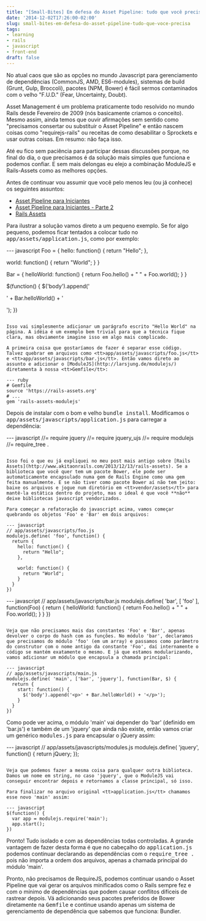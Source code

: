 ```yaml
---
title: "[Small-Bites] Em defesa do Asset Pipeline: tudo que você precisa"
date: '2014-12-02T17:26:00-02:00'
slug: small-bites-em-defesa-do-asset-pipeline-tudo-que-voce-precisa
tags:
- learning
- rails
- javascript
- front-end
draft: false
---
```


No atual caos que são as opções no mundo Javascript para gerenciamento de dependências (CommonJS, AMD, ES6-modules), sistemas de build (Grunt, Gulp, Broccoli), pacotes (NPM, Bower) é fácil sermos contaminados com o velho "F.U.D." (Fear, Uncertainty, Doubt).

Asset Management é um problema praticamente todo resolvido no mundo Rails desde Fevereiro de 2009 (nós basicamente criamos o conceito). Mesmo assim, ainda temos que ouvir afirmações sem sentido como "precisamos consertar ou substituir o Asset Pipeline" e então nascem coisas como "requirejs-rails" ou receitas de como desabilitar o Sprockets e usar outras coisas. Em resumo: não faça isso.

Até eu fico sem paciência para participar dessas discussões porque, no final do dia, o que precisamos é da solução mais simples que funciona e podemos confiar. E sem mais delongas eu elejo a combinação ModuleJS e Rails-Assets como as melhores opções.

Antes de continuar vou assumir que você pelo menos leu (ou já conhece) os seguintes assuntos:

* [Asset Pipeline para Iniciantes](http://www.akitaonrails.com/2012/07/01/asset-pipeline-para-iniciantes)
* [Asset Pipeline para Iniciantes - Parte 2](http://www.akitaonrails.com/2012/07/01/asset-pipeline-para-iniciantes-parte-2)
* [Rails Assets](http://www.akitaonrails.com/2013/12/13/rails-assets)

Para ilustrar a solução vamos direto a um pequeno exemplo. Se for algo pequeno, podemos ficar tentados a colocar tudo no <tt>app/assets/application.js</tt>, como por exemplo:

--- javascript
Foo = {
  hello: function() {
    return "Hello";
  },

  world: function() {
    return "World";
  }
}

Bar = {
  helloWorld: function() {
    return Foo.hello() + " " + Foo.world();
  }
}

$(function() {
  $('body').append('<p>' + Bar.helloWorld() + '</p>');
})
```

Isso vai simplesmente adicionar um parágrafo escrito "Hello World" na página. A idéia é um exemplo bem trivial para que a técnica fique clara, mas obviamente imagine isso em algo mais complicado.

A primeira coisa que gostaríamos de fazer é separar esse código. Talvez quebrar em arquivos como <tt>app/assets/javascripts/foo.js</tt> e <tt>app/assets/javascripts/bar.js</tt>. Então vamos direto ao assunto e adicionar o [ModuleJS](http://larsjung.de/modulejs/) diretamenta à nossa <tt>Gemfile</tt>:

--- ruby
# Gemfile
source 'https://rails-assets.org'
# ...
gem 'rails-assets-modulejs'
```

Depois de instalar com o bom e velho <tt>bundle install</tt>. Modificamos o <tt>app/assets/javascripts/application.js</tt> para carregar a dependência:

--- javascript
//= require jquery
//= require jquery_ujs
//= require modulejs
//= require_tree .
```

Isso foi o que eu já expliquei no meu post mais antigo sobre [Rails Assets](http://www.akitaonrails.com/2013/12/13/rails-assets). Se a biblioteca que você quer tem um pacote Bower, ele pode ser automaticamente encapsulado numa gem de Rails Engine como uma gem feita manualmente. E se não tiver como pacote Bower aí não tem jeito: baixe os arquivos e jogue num diretório em <tt>vendor/assets</tt> para mantê-la estática dentro do projeto, mas o ideal é que você **não** deixe bibliotecas javascript vendorizados.

Para começar a refatoração do javascript acima, vamos começar quebrando os objetos 'Foo' e 'Bar' em dois arquivos:

--- javascript
// app/assets/javascripts/foo.js
modulejs.define( 'foo', function() {
  return {
    hello: function() {
      return "Hello";
    },

    world: function() {
      return "World";
    }
  }
})
```

--- javascript
// app/assets/javascripts/bar.js
modulejs.define( 'bar', [ 'foo' ], function(Foo) {
  return {
    helloWorld: function() {
      return Foo.hello() + " " + Foo.world();
    }
  }
})
```

Veja que não precisamos mais das constantes 'Foo' e 'Bar', apenas devolver o corpo do hash com as funções. No módulo 'bar', declaramos que precisamos do módulo 'foo' (em um array) e passamos como parâmetro do construtor com o nome antigo da constante 'Foo', daí internamente o código se mantém exatamente o mesmo. E já que estamos modularizando, vamos adicionar um módulo que encapsula a chamada principal:

--- javascript
// app/assets/javascripts/main.js
modulejs.define( 'main', ['bar', 'jquery'], function(Bar, $) {
  return {
    start: function() {
      $('body').append('<p>' + Bar.helloWorld() + '</p>');
    }
  }
})
```

Como pode ver acima, o módulo 'main' vai depender do 'bar' (definido em 'bar.js') e também de um 'jquery' que ainda não existe, então vamos criar um genérico <tt>modules.js</tt> para encapsular o jQuery assim:

--- javascript
// app/assets/javascripts/modules.js
modulejs.define( 'jquery', function() {
  return jQuery;
});
```

Veja que podemos fazer a mesma coisa para qualquer outra biblioteca. Damos um nome em string, no caso 'jquery', que o ModuleJS vai conseguir encontrar depois e retornamos a classe principal, só isso.

Para finalizar no arquivo original <tt>application.js</tt> chamamos esse novo 'main' assim:

--- javascript
$(function() {
  var app = modulejs.require('main');
  app.start();
})
```

Pronto! Tudo isolado e com as dependências todas controladas. A grande vantagem de fazer desta forma é que no cabeçalho do <tt>application.js</tt> podemos continuar declarando as dependências com o <tt>require_tree .</tt> pois não importa a ordem dos arquivos, apenas a chamada principal do módulo 'main'.

Pronto, não precisamos de RequireJS, podemos continuar usando o Asset Pipeline que vai gerar os arquivos minificados como o Rails sempre fez e com o mínimo de dependências que podem causar conflitos difíceis de rastrear depois. Vá adicionando seus pacotes preferidos de Bower diretamente na <tt>Gemfile</tt> e continue usando apenas um sistema de gerenciamento de dependência que sabemos que funciona: Bundler.
